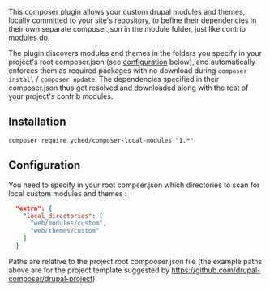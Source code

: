 This composer plugin allows your custom drupal modules and themes, locally committed to your site's repository, to befine their dependencies in their own separate composer.json in the module folder, just like contrib modules do.

The plugin discovers modules and themes in the folders you specify in your project's root composer.json (see [configuration](#user-content-configuration) below), and automatically enforces them as required packages with no download during `composer install` / `composer update`. The dependencies specified in their composer.json thus get resolved and downloaded along with the rest of your project's contrib modules.

## Installation
`composer require yched/composer-local-modules "1.*"`

## Configuration
You need to specify in your root compser.json which directories to scan for local custom modules and themes :
```json
  "extra": {
    "local_directories": [
      "web/modules/custom",
      "web/themes/custom"
    ]
  }
```
Paths are relative to the project root compooser.json file (the example paths above are for the project template suggested by https://github.com/drupal-composer/drupal-project)
